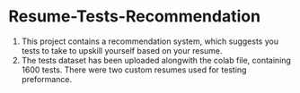 # Resume-Tests-Recommendation
1. This project contains a recommendation system, which suggests you tests to take to upskill yourself based on your resume.
2. The tests dataset has been uploaded alongwith the colab file, containing 1600 tests. There were two custom resumes used for testing preformance.

